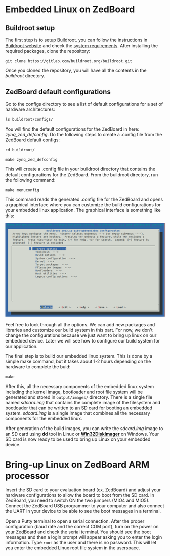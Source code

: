 # Embedded Linux on ZedBoard
## Buildroot setup
The first step is to setup Buildroot. you can follow the instructions in [Buildroot website](https://buildroot.org/) and check the [system requirements](https://buildroot.org/downloads/manual/manual.html#requirement). After installing the required packages, clone the repository:

`git clone https://gitlab.com/buildroot.org/buildroot.git`

Once you cloned the repository, you will have all the contents in the _buildroot_ directory. 

## ZedBoard default configurations
Go to the configs directory to see a list of default configurations for a set of hardware architectures:

`ls buildroot/configs/`

You will find the default configurations for the ZedBoard in here: _zynq_zed_defconfig_. Do the following steps to create a .config file from the ZedBoard default configs:

`cd buildroot/`

`make zynq_zed_defconfig`

This will create a .config file in your buildroot directory that contains the default configurations for the ZedBoard. From the buildroot directory, run the following command:

`make menuconfig`

This command reads the generated .config file for the ZedBoard and opens a graphical interface where you can customize the build configurations for your embedded linux application. The graphical interface is something like this:

![Buildroot Graphical Interface](https://github.com/Amir-Mansoori/Embedded-Linux-ZedBoard-Buildroot/blob/main/Images/Buildroot-GUI.png)

Feel free to look through all the options. We can add new packages and libraries and customize our build system in this part. For now, we don't change the configurations because we just want to bring up linux on our embedded device. Later we will see how to configure our build system for our application.

The final step is to build our embedded linux system. This is done by a simple make command, but it takes about 1-2 hours depending on the hardware to complete the buid:

`make`

After this, all the necessary components of the embedded linux system including the kernel image, bootloader and root file system will be generated and stored in `output/images/` directory. There is a single file named _sdcard.img_ that contains the complete image of the filesystem and bootloader that can be written to an SD card for booting an embedded system. _sdcard.img_ is a single image that combines all the necessary components for the embedded linux.

After generation of the build images, you can write the _sdcard.img_ image to an SD card using **dd** tool in Linux or [**Win32DiskImager**](https://sourceforge.net/projects/win32diskimager/) on Windows. 
Your SD card is now ready to be used to bring up Linux on your embedded device.

# Bring-up Linux on ZedBoard ARM processor

Insert the SD card to your evaluation board \(ex. ZedBoard\) and adjust your hardware configurations to allow the board to boot from the SD card. In ZedBoard, you need to switch ON the two jumpers \(MIO4 and MIO5\). Connect the ZedBoard USB programmer to your computer and also connect the UART in your device to be able to see the boot messages in a terminal.

Open a Putty terminal to open a serial connection. After the proper configuration \(baud rate and the correct COM port\), turn on the power on your ZedBoard and check the serial terminal. You should see the boot messages and then a login prompt will appear asking you to enter the login information. Type `root` as the user and there is no password. This will let you enter the embedded Linux root file system in the userspace.

